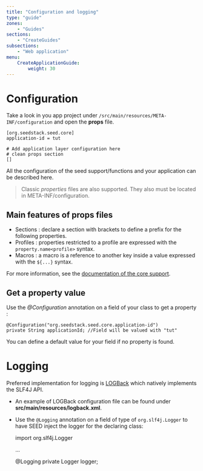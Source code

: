 ```yaml
---
title: "Configuration and logging"
type: "guide"
zones:
    - "Guides"
sections:
    - "CreateGuides"
subsections:
    - "Web application"
menu:
    CreateApplicationGuide:
        weight: 30
---
```


# Configuration

Take a look in you app project under `/src/main/resources/META-INF/configuration` and open the **props** file.

	[org.seedstack.seed.core]
	application-id = tut

	# Add application layer configuration here
	# clean props section
	[]

All the configuration of the seed support/functions and your application can be described here.

> Classic *properties* files are also supported. They also must be located in META-INF/configuration.

## Main features of props files

- Sections : declare a section with brackets to define a prefix for the following properties.
- Profiles : properties restricted to a profile are expressed with the `property.name<profile>` syntax. 
- Macros : a macro is a reference to another key inside a value expressed with the `${...}` syntax.

For more information, see the [documentation of the core support](/docs/seed/core/configuration).

## Get a property value

Use the *@Configuration* annotation on a field of your class to get a property :

	@Configuration("org.seedstack.seed.core.application-id")
	private String applicationId; //Field will be valued with "tut"

You can define a default value for your field if no property is found.

# Logging

Preferred implementation for logging is [LOGBack](http://logback.qos.ch/ "LOGBack") which natively implements the 
SLF4J API. 

- An example of LOGBack configuration file can be found under **src/main/resources/logback.xml**.
- Use the `@Logging` annotation on a field of type of `org.slf4j.Logger` to have SEED inject the logger for the 
declaring class:


	import org.slf4j.Logger

	...
	
	@Logging
	private Logger logger;

